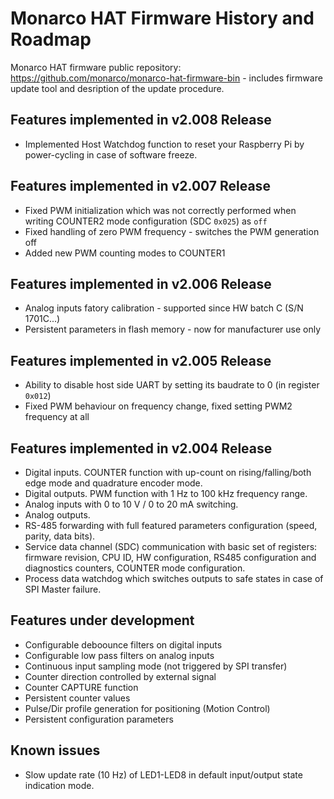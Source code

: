 # Monarco HAT Firmware History and Roadmap

Monarco HAT firmware public repository: <https://github.com/monarco/monarco-hat-firmware-bin> - includes firmware update tool and desription of the update procedure.


## Features implemented in v2.008 Release

* Implemented Host Watchdog function to reset your Raspberry Pi by power-cycling in case of software freeze. 


## Features implemented in v2.007 Release

* Fixed PWM initialization which was not correctly performed when writing COUNTER2 mode configuration (SDC `0x025`) as `off`
* Fixed handling of zero PWM frequency - switches the PWM generation off
* Added new PWM counting modes to COUNTER1 


## Features implemented in v2.006 Release

* Analog inputs fatory calibration - supported since HW batch C (S/N 1701C...)
* Persistent parameters in flash memory - now for manufacturer use only


## Features implemented in v2.005 Release

* Ability to disable host side UART by setting its baudrate to 0 (in register `0x012`)
* Fixed PWM behaviour on frequency change, fixed setting PWM2 frequency at all


## Features implemented in v2.004 Release

* Digital inputs. COUNTER function with up-count on rising/falling/both edge mode and quadrature encoder mode.
* Digital outputs. PWM function with 1 Hz to 100 kHz frequency range.
* Analog inputs with 0 to 10 V / 0 to 20 mA switching.
* Analog outputs.
* RS-485 forwarding with full featured parameters configuration (speed, parity, data bits).
* Service data channel (SDC) communication with basic set of registers: firmware revision, CPU ID, HW configuration, RS485 configuration and diagnostics counters, COUNTER mode configuration.
* Process data watchdog which switches outputs to safe states in case of SPI Master failure.


## Features under development

* Configurable deboounce filters on digital inputs
* Configurable low pass filters on analog inputs
* Continuous input sampling mode (not triggered by SPI transfer)
* Counter direction controlled by external signal
* Counter CAPTURE function
* Persistent counter values
* Pulse/Dir profile generation for positioning (Motion Control)
* Persistent configuration parameters


## Known issues

* Slow update rate (10 Hz) of LED1-LED8 in default input/output state indication mode. 
